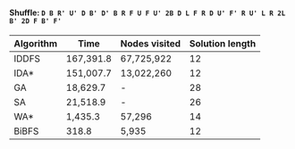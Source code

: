 #### Shuffle: `D B R' U' D B' D' B R F U F U' 2B D L F R D U' F' R U' L R 2L B' 2D F B' F'`
| Algorithm | Time | Nodes visited | Solution length |
| ----- | ----- | ----- | ----- |
| IDDFS | 167,391.8 | 67,725,922 | 12 |
| IDA* | 151,007.7 | 13,022,260 | 12 |
| GA | 18,629.7 | - | 28 |
| SA | 21,518.9 | - | 26 |
| WA* | 1,435.3 | 57,296 | 14 |
| BiBFS | 318.8 | 5,935 | 12 |